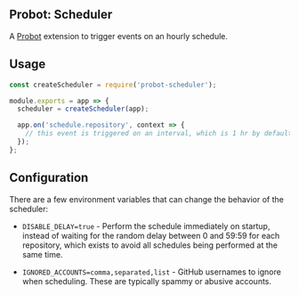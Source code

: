 ## Probot: Scheduler

A [Probot](https://github.com/probot/probot) extension to trigger events on an hourly schedule.

## Usage

```js
const createScheduler = require('probot-scheduler');

module.exports = app => {
  scheduler = createScheduler(app);

  app.on('schedule.repository', context => {
    // this event is triggered on an interval, which is 1 hr by default;
  });
};
```

## Configuration

There are a few environment variables that can change the behavior of the scheduler:

- `DISABLE_DELAY=true` - Perform the schedule immediately on startup, instead of waiting for the random delay between 0 and 59:59 for each repository, which exists to avoid all schedules being performed at the same time.

- `IGNORED_ACCOUNTS=comma,separated,list` - GitHub usernames to ignore when scheduling. These are typically spammy or abusive accounts.
